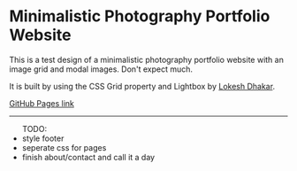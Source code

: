 <h1>Minimalistic Photography Portfolio Website</h1>

This is a test design of a minimalistic photography portfolio website with an 
image grid and modal images. Don't expect much.

It is built by using the CSS Grid property and Lightbox by <a href="https://twitter.com/lokesh">Lokesh Dhakar</a>.


<a href="https://ivica-rade.github.io/photo-min-1/">GitHub Pages link</a>


<hr>
<ul>TODO:
	<li>style footer</li>
	<li>seperate css for pages</li>
	<li>finish about/contact and call it a day</li>
</ul>